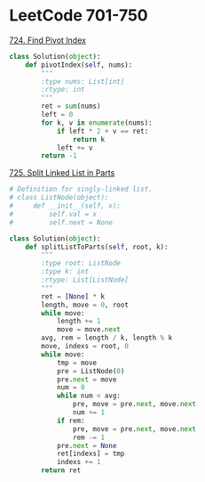# LeetCode 701-750
[724. Find Pivot Index](https://leetcode.com/problems/find-pivot-index/description/)
```python
class Solution(object):
    def pivotIndex(self, nums):
        """
        :type nums: List[int]
        :rtype: int
        """
        ret = sum(nums)
        left = 0
        for k, v in enumerate(nums):
            if left * 2 + v == ret:
                return k
            left += v
        return -1
```

[725. Split Linked List in Parts](https://leetcode.com/problems/split-linked-list-in-parts/description/)
```Python
# Definition for singly-linked list.
# class ListNode(object):
#     def __init__(self, x):
#         self.val = x
#         self.next = None

class Solution(object):
    def splitListToParts(self, root, k):
        """
        :type root: ListNode
        :type k: int
        :rtype: List[ListNode]
        """
        ret = [None] * k
        length, move = 0, root
        while move:
            length += 1
            move = move.next
        avg, rem = length / k, length % k
        move, indexs = root, 0
        while move:
            tmp = move
            pre = ListNode(0)
            pre.next = move
            num = 0
            while num < avg:
                pre, move = pre.next, move.next
                num += 1
            if rem:
                pre, move = pre.next, move.next
                rem -= 1
            pre.next = None
            ret[indexs] = tmp
            indexs += 1
        return ret
```
